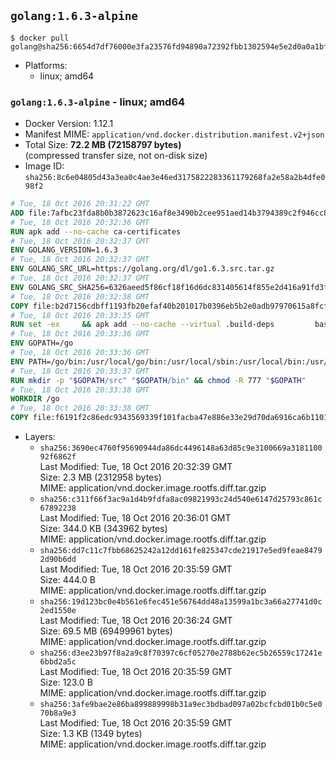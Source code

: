 ## `golang:1.6.3-alpine`

```console
$ docker pull golang@sha256:6654d7df76000e3fa23576fd94890a72392fbb1302594e5e2d0a0a1bff169c7c
```

-	Platforms:
	-	linux; amd64

### `golang:1.6.3-alpine` - linux; amd64

-	Docker Version: 1.12.1
-	Manifest MIME: `application/vnd.docker.distribution.manifest.v2+json`
-	Total Size: **72.2 MB (72158797 bytes)**  
	(compressed transfer size, not on-disk size)
-	Image ID: `sha256:8c6e04805d43a3ea0c4ae3e46ed3175822283361179268fa2e58a2b4dfe098f2`

```dockerfile
# Tue, 18 Oct 2016 20:31:22 GMT
ADD file:7afbc23fda8b0b3872623c16af8e3490b2cee951aed14b3794389c2f946cc8c7 in / 
# Tue, 18 Oct 2016 20:32:36 GMT
RUN apk add --no-cache ca-certificates
# Tue, 18 Oct 2016 20:32:37 GMT
ENV GOLANG_VERSION=1.6.3
# Tue, 18 Oct 2016 20:32:37 GMT
ENV GOLANG_SRC_URL=https://golang.org/dl/go1.6.3.src.tar.gz
# Tue, 18 Oct 2016 20:32:37 GMT
ENV GOLANG_SRC_SHA256=6326aeed5f86cf18f16d6dc831405614f855e2d416a91fd3fdc334f772345b00
# Tue, 18 Oct 2016 20:32:38 GMT
COPY file:b2d7156cdbff1193fb20efaf40b201017b0396eb5b2e0adb97970615a8fcf61d in / 
# Tue, 18 Oct 2016 20:33:35 GMT
RUN set -ex 	&& apk add --no-cache --virtual .build-deps 		bash 		gcc 		musl-dev 		openssl 		go 		&& export GOROOT_BOOTSTRAP="$(go env GOROOT)" 		&& wget -q "$GOLANG_SRC_URL" -O golang.tar.gz 	&& echo "$GOLANG_SRC_SHA256  golang.tar.gz" | sha256sum -c - 	&& tar -C /usr/local -xzf golang.tar.gz 	&& rm golang.tar.gz 	&& cd /usr/local/go/src 	&& patch -p2 -i /no-pic.patch 	&& ./make.bash 		&& rm -rf /*.patch 	&& apk del .build-deps
# Tue, 18 Oct 2016 20:33:36 GMT
ENV GOPATH=/go
# Tue, 18 Oct 2016 20:33:36 GMT
ENV PATH=/go/bin:/usr/local/go/bin:/usr/local/sbin:/usr/local/bin:/usr/sbin:/usr/bin:/sbin:/bin
# Tue, 18 Oct 2016 20:33:37 GMT
RUN mkdir -p "$GOPATH/src" "$GOPATH/bin" && chmod -R 777 "$GOPATH"
# Tue, 18 Oct 2016 20:33:38 GMT
WORKDIR /go
# Tue, 18 Oct 2016 20:33:38 GMT
COPY file:f6191f2c86edc9343569339f101facba47e886e33e29d70da6916ca6b1101a53 in /usr/local/bin/ 
```

-	Layers:
	-	`sha256:3690ec4760f95690944da86dc4496148a63d85c9e3100669a318110092f6862f`  
		Last Modified: Tue, 18 Oct 2016 20:32:39 GMT  
		Size: 2.3 MB (2312958 bytes)  
		MIME: application/vnd.docker.image.rootfs.diff.tar.gzip
	-	`sha256:c311f66f3ac9a1d4b9fdfa8ac09821993c24d540e6147d25793c861c67892238`  
		Last Modified: Tue, 18 Oct 2016 20:36:01 GMT  
		Size: 344.0 KB (343962 bytes)  
		MIME: application/vnd.docker.image.rootfs.diff.tar.gzip
	-	`sha256:dd7c11c7fbb68625242a12dd161fe825347cde21917e5ed9feae84792d90b6dd`  
		Last Modified: Tue, 18 Oct 2016 20:35:59 GMT  
		Size: 444.0 B  
		MIME: application/vnd.docker.image.rootfs.diff.tar.gzip
	-	`sha256:19d123bc0e4b561e6fec451e56764dd48a13599a1bc3a66a27741d0c2ed1550e`  
		Last Modified: Tue, 18 Oct 2016 20:36:24 GMT  
		Size: 69.5 MB (69499961 bytes)  
		MIME: application/vnd.docker.image.rootfs.diff.tar.gzip
	-	`sha256:d3ee23b97f8a2a9c8f70397c6cf05270e2788b62ec5b26559c17241e6bbd2a5c`  
		Last Modified: Tue, 18 Oct 2016 20:35:59 GMT  
		Size: 123.0 B  
		MIME: application/vnd.docker.image.rootfs.diff.tar.gzip
	-	`sha256:3afe9bae2e86ba899889998b31a9ec3bdbad097a02bcfcbd01b0c5e070b8a9e3`  
		Last Modified: Tue, 18 Oct 2016 20:35:59 GMT  
		Size: 1.3 KB (1349 bytes)  
		MIME: application/vnd.docker.image.rootfs.diff.tar.gzip
